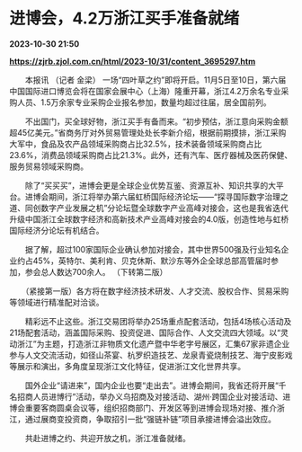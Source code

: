 # 进博会，4.2万浙江买手准备就绪

**2023-10-30 21:50**

**https://zjrb.zjol.com.cn/html/2023-10/31/content_3695297.htm**

　　本报讯 （记者 金梁） 一场“四叶草之约”即将开启。11月5日至10日，第六届中国国际进口博览会将在国家会展中心（上海）隆重开幕，浙江4.2万余名专业采购人员、1.5万余家专业采购企业报名参加，数量均超过往届，居全国前列。

　　不出国门，买全球好物，浙江买手有备而来。“初步预估，浙江意向采购金额超45亿美元。”省商务厅对外贸易管理处处长李新介绍，根据前期摸排，浙江采购大军中，食品及农产品领域采购商占比32.5%，技术装备领域采购商占比23.6%，消费品领域采购商占比21.3%。此外，还有汽车、医疗器械及医药保健、服务贸易领域采购商。

　　除了“买买买”，进博会更是全球企业优势互鉴、资源互补、知识共享的大平台。进博会期间，浙江将举办第六届虹桥国际经济论坛——“探寻国际数字治理之道、同创数字产业发展之机”分论坛暨全球数字产业高峰对接会，这也是我省迭代升级中国浙江全球数字经济和高新技术产业高峰对接会的4.0版，创造性地与虹桥国际经济分论坛有机结合。

　　据了解，超过100家国际企业确认参加对接会，其中世界500强及行业知名企业约占45%，英特尔、美利肯、贝克休斯、默沙东等外企全球总部高管届时参加，参会总人数达700余人。 （下转第二版）

　　（紧接第一版）各方将在数字经济技术研发、人才交流、股权合作、贸易采购等领域进行精准配对洽谈。

　　精彩远不止这些。浙江交易团将举办25场重点配套活动，包括4场核心活动及21场配套活动，涵盖国际采购、投资促进、国际合作、人文交流四大领域。以“灵动浙江”为主题，打造浙江非物质文化遗产暨中华老字号展区，汇集67家非遗企业参与人文交流活动，如径山茶宴、杭罗织造技艺、龙泉青瓷烧制技艺、海宁皮影戏等展示和演出，多角度呈现浙江文化特征，促进浙江文化世界共享。

　　国外企业“请进来”，国内企业也要“走出去”。进博会期间，我省还将开展“千名招商人员进博行”活动，举办义乌招商及对接活动、湖州·跨国企业对接活动、进博会重要客商圆桌会议等，组织招商部门、开发区等到进博会现场对接、推介浙江，通过展商变投资商，争取招引一批“强链补链”项目承接进博会溢出效应。

　　共赴进博之约、共迎开放之机，浙江准备就绪。